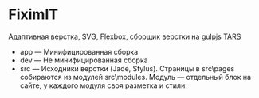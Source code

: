 # FiximIT

Адаптивная верстка, SVG, Flexbox, сборщик верстки на gulpjs [TARS](https://github.com/tars/tars)

* app — Минифицированная сборка
* dev — Не минифицированная сборка
* src — Исходники верстки (Jade, Stylus). Страницы в src\pages собираются из модулей src\modules. Модуль — отдельный блок на сайте, у каждого модуля своя разметка и стили.